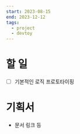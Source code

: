```yaml
---
start: 2023-08-15
end: 2023-12-12
tags:
  - project
  - devtoy
---
```

# 할 일
- [ ] 기본적인 로직 프로토타이핑

# 기획서
- 문서 링크 등